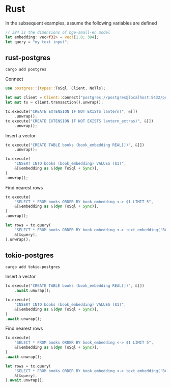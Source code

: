 # Rust

In the subsequent examples, assume the following variables are defined

```rust
// 384 is the dimensions of bge-small-en model
let embedding: vec<f32> = vec![1.0; 384];
let query = "my text input";
```

## rust-postgres

```shell
cargo add postgres
```

Connect

```rust
use postgres::{types::ToSql, Client, NoTls};

let mut client = Client::connect("postgres://postgres@localhost:5432/postgres", NoTls).unwrap();
let mut tx = client.transaction().unwrap();

tx.execute("CREATE EXTENSION IF NOT EXISTS lantern)", &[])
    .unwrap();
tx.execute("CREATE EXTENSION IF NOT EXISTS lantern_extras)", &[])
    .unwrap();
```

Insert a vector

```rust
tx.execute("CREATE TABLE books (book_embedding REAL[])", &[])
    .unwrap();

tx.execute(
    "INSERT INTO books (book_embedding) VALUES ($1)",
    &[&embedding as &(dyn ToSql + Sync)],
)
.unwrap();
```

Find nearest rows

```rust
tx.execute(
    "SELECT * FROM books ORDER BY book_embedding <-> $1 LIMIT 5",
    &[&embedding as &(dyn ToSql + Sync)],
)
.unwrap();

let rows = tx.query(
    "SELECT * FROM books ORDER BY book_embedding <-> text_embedding('BAAI/bge-small-en', $1) LIMIT 5",
    &[&query],
).unwrap();
```

## tokio-postgres

```shell
cargo add tokio-postgres
```

Insert a vector

```rust
tx.execute("CREATE TABLE books (book_embedding REAL[])", &[])
    .await.unwrap();

tx.execute(
    "INSERT INTO books (book_embedding) VALUES ($1)",
    &[&embedding as &(dyn ToSql + Sync)],
)
.await.unwrap();
```

Find nearest rows

```rust
tx.execute(
    "SELECT * FROM books ORDER BY book_embedding <-> $1 LIMIT 5",
    &[&embedding as &(dyn ToSql + Sync)],
)
.await.unwrap();

let rows = tx.query(
    "SELECT * FROM books ORDER BY book_embedding <-> text_embedding('BAAI/bge-small-en', $1) LIMIT 5",
    &[&query],
).await.unwrap();
```
